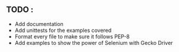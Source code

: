 ## TODO :
- Add documentation 
- Add unittests for the examples covered 
- Format every file to make sure it follows PEP-8 
- Add examples to show the power of Selenium with  Gecko Driver

